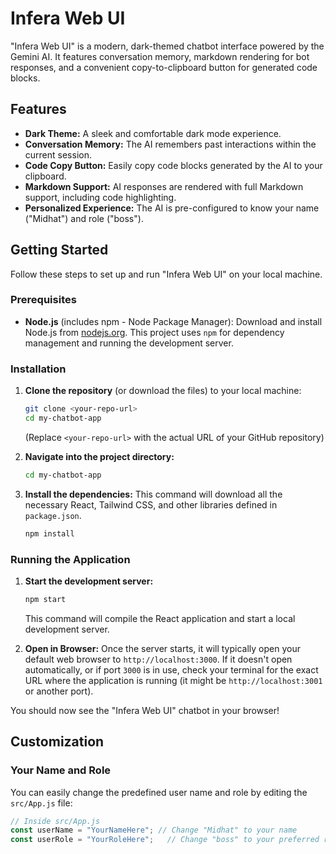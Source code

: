 # Infera Web UI

"Infera Web UI" is a modern, dark-themed chatbot interface powered by the Gemini AI. It features conversation memory, markdown rendering for bot responses, and a convenient copy-to-clipboard button for generated code blocks.

## Features

* **Dark Theme:** A sleek and comfortable dark mode experience.
* **Conversation Memory:** The AI remembers past interactions within the current session.
* **Code Copy Button:** Easily copy code blocks generated by the AI to your clipboard.
* **Markdown Support:** AI responses are rendered with full Markdown support, including code highlighting.
* **Personalized Experience:** The AI is pre-configured to know your name ("Midhat") and role ("boss").

## Getting Started

Follow these steps to set up and run "Infera Web UI" on your local machine.

### Prerequisites

* **Node.js** (includes npm - Node Package Manager): Download and install Node.js from [nodejs.org](https://nodejs.org/). This project uses `npm` for dependency management and running the development server.

### Installation

1.  **Clone the repository** (or download the files) to your local machine:
    ```bash
    git clone <your-repo-url>
    cd my-chatbot-app
    ```
    (Replace `<your-repo-url>` with the actual URL of your GitHub repository)

2.  **Navigate into the project directory:**
    ```bash
    cd my-chatbot-app
    ```

3.  **Install the dependencies:**
    This command will download all the necessary React, Tailwind CSS, and other libraries defined in `package.json`.
    ```bash
    npm install
    ```

### Running the Application

1.  **Start the development server:**
    ```bash
    npm start
    ```
    This command will compile the React application and start a local development server.

2.  **Open in Browser:**
    Once the server starts, it will typically open your default web browser to `http://localhost:3000`. If it doesn't open automatically, or if port `3000` is in use, check your terminal for the exact URL where the application is running (it might be `http://localhost:3001` or another port).

You should now see the "Infera Web UI" chatbot in your browser!

## Customization

### Your Name and Role

You can easily change the predefined user name and role by editing the `src/App.js` file:

```javascript
// Inside src/App.js
const userName = "YourNameHere"; // Change "Midhat" to your name
const userRole = "YourRoleHere";   // Change "boss" to your preferred role (e.g., "developer", "user")

